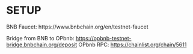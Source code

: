 <h1>SETUP</h1>
BNB Faucet: https://www.bnbchain.org/en/testnet-faucet

Bridge from BNB to OPbnb: https://opbnb-testnet-bridge.bnbchain.org/deposit
OPbnb RPC: https://chainlist.org/chain/5611
